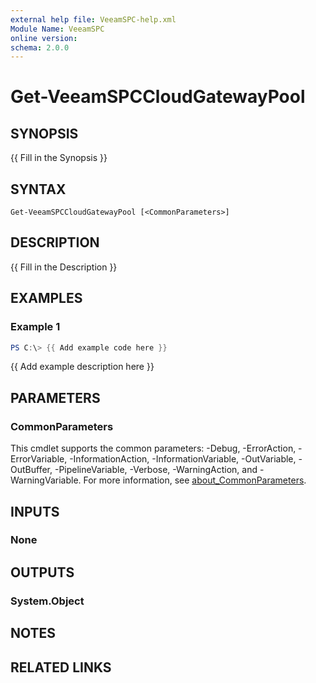 ```yaml
---
external help file: VeeamSPC-help.xml
Module Name: VeeamSPC
online version:
schema: 2.0.0
---
```


# Get-VeeamSPCCloudGatewayPool

## SYNOPSIS
{{ Fill in the Synopsis }}

## SYNTAX

```
Get-VeeamSPCCloudGatewayPool [<CommonParameters>]
```

## DESCRIPTION
{{ Fill in the Description }}

## EXAMPLES

### Example 1
```powershell
PS C:\> {{ Add example code here }}
```

{{ Add example description here }}

## PARAMETERS

### CommonParameters
This cmdlet supports the common parameters: -Debug, -ErrorAction, -ErrorVariable, -InformationAction, -InformationVariable, -OutVariable, -OutBuffer, -PipelineVariable, -Verbose, -WarningAction, and -WarningVariable. For more information, see [about_CommonParameters](http://go.microsoft.com/fwlink/?LinkID=113216).

## INPUTS

### None
## OUTPUTS

### System.Object
## NOTES

## RELATED LINKS
